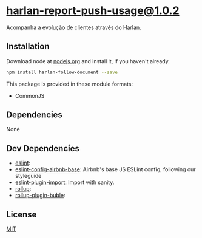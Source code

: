 # harlan-report-push-usage@1.0.2

Acompanha a evolução de clientes através do Harlan.

## Installation
Download node at [nodejs.org](http://nodejs.org) and install it, if you haven't already.

```sh
npm install harlan-follow-document --save
```

This package is provided in these module formats:

- CommonJS

## Dependencies

None

## Dev Dependencies

- [eslint](): 
- [eslint-config-airbnb-base](https://github.com/airbnb/javascript): Airbnb's base JS ESLint config, following our styleguide
- [eslint-plugin-import](https://github.com/benmosher/eslint-plugin-import): Import with sanity.
- [rollup](): 
- [rollup-plugin-buble](): 

## License
[MIT](http://escolhaumalicenca.com.br/licencas/mit/)
